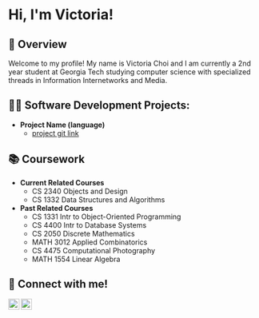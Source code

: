 <h1>Hi, I'm Victoria! <br/></h1>

<h2>👾 Overview</h2>

Welcome to my profile! 
My name is Victoria Choi and I am currently a 2nd year student at Georgia Tech studying computer science with specialized threads in Information Internetworks and Media.

<h2>👨‍💻 Software Development Projects:</h2>

- <b>Project Name (language)</b>
  - [project git link](https://github.com/joshmadakor1/Algorithms-Practice)
 
<h2>📚 Coursework</h2>

- <b> Current Related Courses </b>
  - CS 2340 Objects and Design
  - CS 1332 Data Structures and Algorithms
- <b> Past Related Courses </b>
  - CS 1331 Intr to Object-Oriented Programming
  - CS 4400 Intr to Database Systems
  - CS 2050 Discrete Mathematics
  - MATH 3012 Applied Combinatorics
  - CS 4475 Computational Photography
  - MATH 1554 Linear Algebra 

<h2> 📱 Connect with me!</h2>

[<img align="left" alt="victoria4318 | Email" width="22px" src="https://simpleicons.org/icons/gmail.svg" />][email]
[<img align="left" alt="JoshMadakor | LinkedIn" width="22px" src="https://cdn.jsdelivr.net/npm/simple-icons@v3/icons/linkedin.svg" />][linkedin]

[email]: mailto:victoria4318@gmail.com/
[linkedin]: https://linkedin.com/in/victoria4318
